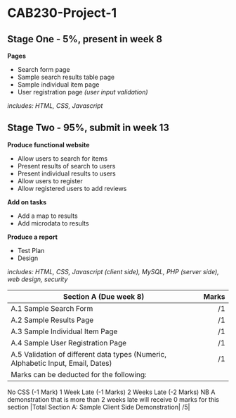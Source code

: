 # CAB230-Project-1

Stage One - 5%, present in week 8
----
**Pages**
- Search form page
- Sample search results table page
- Sample individual item page
- User registration page *(user input validation)*

*includes: HTML, CSS, Javascript*

Stage Two - 95%, submit in week 13
----
**Produce functional website**
- Allow users to search for items
- Present results of search to users
- Present individual results to users
- Allow users to register
- Allow registered users to add reviews 

**Add on tasks**
- Add a map to results
- Add microdata to results

**Produce a report**
- Test Plan
- Design

*includes: HTML, CSS, Javascript (client side), MySQL, PHP (server side), web design, security*

| Section A (Due week 8) | Marks |
| ------------- |--------------:|
|A.1 Sample Search Form|	/1|
|A.2 Sample Results Page|	/1|
|A.3 Sample Individual Item Page|	/1|
|A.4 Sample User Registration Page|	/1|
|A.5 Validation of different data types (Numeric, Alphabetic Input, Email, Dates)|	/1|
|Marks can be deducted for the following:| |
No CSS (-1 Mark)
1 Week Late (-1 Marks)
2 Weeks Late (-2 Marks)
NB A demonstration that is more than 2 weeks late will receive 0 marks for this 
section	
|Total Section A: Sample Client Side Demonstration|	/5|

